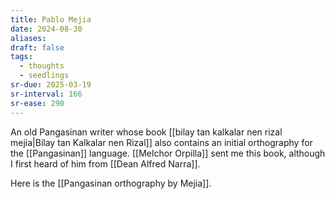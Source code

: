```yaml
---
title: Pablo Mejia
date: 2024-08-30
aliases: 
draft: false
tags:
  - thoughts
  - seedlings
sr-due: 2025-03-19
sr-interval: 166
sr-ease: 290
---
```

An old Pangasinan writer whose book [[bilay tan kalkalar nen rizal mejia|Bilay tan Kalkalar nen Rizal]] also contains an initial orthography for the [[Pangasinan]] language. [[Melchor Orpilla]] sent me this book, although I first heard of him from [[Dean Alfred Narra]].

Here is the [[Pangasinan orthography by Mejia]].